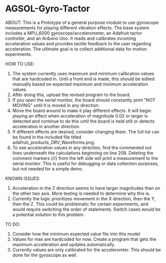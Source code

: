 # AGSOL-Gyro-Tactor
ABOUT:
This is a Prototype of a general purpose module to use gyroscope measurements for playing different vibration effects. The base system includes a MPU_6000 gyroscope/accelerometer, an Adafruit tactor controller, and an Arduino Uno. It reads and calibrates incoming acceleration values and provides tactile feedback to the user regarding acceleration. The ultimate goal is to collect additional data for motion experiments.

HOW TO USE:
  1. The system currently uses maximum and minimum calibration values that are hardcoded in. Until a front end is made, this should be edited manually based on expected maximum and minimum acceleration values.
  2. After doing this, upload the revised program to the board.
  3. If you open the serial monitor, the board should constantly print "NOT MOVING" until it is moved in any direction.
  4. Move the board around to make it play different effects. It will begin playing an effect when acceleration of magnitude 0.02 or larger is detected and continue to do this until the board is held still or detects acceleration in another direction.
  5. If different effects are desired, consider changing them. The full list can be found in the included file titled adafruit_products_DRV_Waveforms.png.
  6. To see acceleration values in any direction, find the commented out lines underneath the calculations beginning on line 208. Deleting the comment markers (//) from the left side will print a measurement to the serial monitor. This is useful for debugging or data collection purposes, but not needed for a simple demo.

KNOWN ISSUES:
  1. Acceleration in the Z direction seems to have larger magnitudes than on the other two axis. More testing is needed to determine why      this is.
  2. Currently the logic prioritizes movement in the X direction, then the Y, then the Z. This could be problematic for certain experiments, and would require switching the order of statements. Switch cases would be a potential solution to this problem.
   
TO DO:
  1. Consider how the minimum expected value fits into this model
  2. Values for max are hardcoded for now. Create a program that gets the maximum acceleration and updates automatically.
  3. Currently values are only calibrated for the acceleromter. This should be done for the gyroscope as well.
